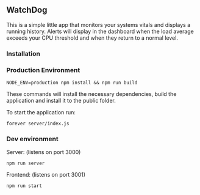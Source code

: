 ## WatchDog

This is a simple little app that monitors your systems vitals and displays a running history. Alerts will display in the dashboard when the load average exceeds your CPU threshold and when they return to a normal level.

### Installation

### Production Environment

```
NODE_ENV=production npm install && npm run build
```

These commands will install the necessary dependencies, build the application and install it to the public folder.

To start the application run:

```
forever server/index.js
```

### Dev environment

Server: (listens on port 3000)
```
npm run server
```

Frontend: (listens on port 3001)
```
npm run start
```
